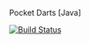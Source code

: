 Pocket Darts [Java]

[![Build Status](https://travis-ci.org/svetlozarkirkov/pocket-darts-java.svg?branch=master)](https://travis-ci.org/svetlozarkirkov/pocket-darts-java)
